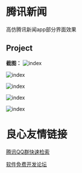 # 腾讯新闻

高仿腾讯新闻app部分界面效果


## Project
 **截图：**
![index](https://raw.githubusercontent.com/LeeeYudE/TencentNews/master/screenshot/1.gif)
  
    
 
![index](https://raw.githubusercontent.com/LeeeYudE/TencentNews/master/screenshot/2.gif)
    
     
  
![index](https://raw.githubusercontent.com/LeeeYudE/TencentNews/master/screenshot/3.gif)
     
     
   
![index](https://raw.githubusercontent.com/LeeeYudE/TencentNews/master/screenshot/4.gif)
     
     
   
![index](https://raw.githubusercontent.com/LeeeYudE/TencentNews/master/screenshot/5.gif)


 

 


 # 良心友情链接

[腾讯QQ群快速检索](http://u.720life.cn/s/8cf73f7c)

[软件免费开发论坛](http://u.720life.cn/s/bbb01dc0)